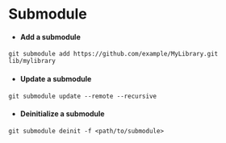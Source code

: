 # Submodule

- #### Add a submodule
```git submodule add https://github.com/example/MyLibrary.git lib/mylibrary```

- #### Update a submodule
```git submodule update --remote --recursive```

- #### Deinitialize a submodule
```git submodule deinit -f <path/to/submodule>```
